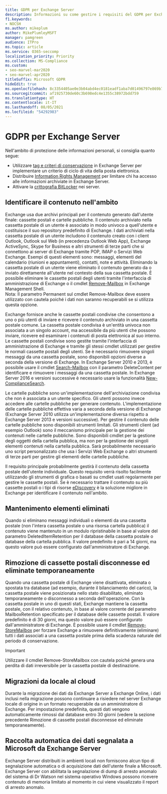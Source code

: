 ```yaml
---
title: GDPR per Exchange Server
description: Informazioni su come gestire i requisiti del GDPR per Exchange Server locale, ad esempio la conservazione degli elementi eliminati e la raccolta automatica dei dati.
f1.keywords:
- NOCSH
ms.author: mikeplum
author: MikePlumleyMSFT
manager: pamgreen
audience: ITPro
ms.topic: article
ms.service: O365-seccomp
localization_priority: Priority
ms.collection: MS-Compliance
ms.custom:
- seo-marvel-mar2020
- seo-marvel-apr2020
titleSuffix: Microsoft GDPR
hideEdit: true
ms.openlocfilehash: 8c3354405ae0e3b04abd4ec0181eadf1aba7d01496797e869b7d51e4defba472
ms.sourcegitcommit: af1925730de60c3b698edc4e1355c38972bdd759
ms.translationtype: HT
ms.contentlocale: it-IT
ms.lasthandoff: 08/05/2021
ms.locfileid: "54292983"
---
```

# <a name="gdpr-for-exchange-server"></a>GDPR per Exchange Server

Nell'ambito di protezione delle informazioni personali, si consiglia quanto segue:

- Utilizzare [tag e criteri di conservazione](https://technet.microsoft.com/library/dd297955(v=exchg.160).aspx) in Exchange Server per implementare un criterio di ciclo di vita della posta elettronica.
- Distribuire [Information Rights Management](https://technet.microsoft.com/library/dd638140(v=exchg.160).aspx) per limitare chi ha accesso alle informazioni archiviate in Exchange Server.
- Attivare la [crittografia BitLocker](https://blogs.technet.microsoft.com/exchange/2015/10/20/enabling-bitlocker-on-exchange-servers/) nei server.

## <a name="identifying-in-scope-content"></a>Identificare il contenuto nell'ambito

Exchange usa due archivi principali per il contenuto generato dall'utente finale: cassette postali e cartelle pubbliche. Il contenuto archiviato nella cassetta postale di un utente è associato in modo univoco a quell'utente e costituisce il suo repository predefinito di Exchange. I dati archiviati nella cassetta postale di un utente includono il contenuto creato con i client Outlook, Outlook sul Web (in precedenza Outlook Web App), Exchange ActiveSync, Skype for Business e altri strumenti di terze parti che si connettono ai server di Exchange tramite POP, IMAP o Servizi Web Exchange. Esempi di questi elementi sono: messaggi, elementi del calendario (riunioni e appuntamenti), contatti, note e attività. Eliminando la cassetta postale di un utente viene eliminato il contenuto generato da o inviato direttamente all'utente nel contesto della sua cassetta postale. È possibile eliminare le cassette postali degli utenti tramite l'interfaccia di amministrazione di Exchange o il cmdlet [Remove-Mailbox](/powershell/module/exchange/remove-mailbox) in Exchange Management Shell.\
Nota: Il parametro Permanent sul cmdlet Remove-Mailbox deve essere utilizzato con cautela poiché i dati non saranno recuperabili se si utilizza questa opzione.

Exchange fornisce anche le cassette postali condivise che consentono a uno o più utenti di inviare e ricevere il contenuto archiviato in una cassetta postale comune. La cassetta postale condivisa è un'entità univoca non associata a un singolo account, ma accessibile da più utenti che possono inviare, ricevere ed esaminare i contenuti di posta elettronica al suo interno. Le cassette postali condivise sono gestite tramite l'interfaccia di amministrazione di Exchange e tramite gli stessi cmdlet utilizzati per gestire le normali cassette postali degli utenti. Se è necessario rimuovere singoli messaggi da una cassetta postale, sono disponibili opzioni diverse a seconda della versione di Exchange. In Exchange Server 2010 e 2013, è possibile usare il cmdlet [Search-Mailbox](/powershell/module/exchange/search-mailbox) con il parametro DeleteContent per identificare e rimuovere i messaggi da una cassetta postale. In Exchange Server 2016 e versioni successive è necessario usare la funzionalità [New-ComplianceSearch](https://technet.microsoft.com/library/ff459253(v=exchg.160).aspx).

Le cartelle pubbliche sono un'implementazione dell'archiviazione condivisa che non è associata a un utente specifico. Gli utenti possono invece accedere alle cartelle pubbliche per generare contenuto. L'implementazione delle cartelle pubbliche effettiva varia a seconda della versione di Exchange (Exchange Server 2010 utilizza un'implementazione diversa rispetto a Exchange Server 2013 e versioni successive). Per gestire il contenuto delle cartelle pubbliche sono disponibili strumenti limitati. Gli strumenti client (ad esempio Outlook) sono il meccanismo principale per la gestione dei contenuti nelle cartelle pubbliche. Sono disponibili cmdlet per la gestione degli oggetti della cartella pubblica, ma non per la gestione dei singoli elementi contenuti nella cartella pubblica. Sarà probabilmente necessario uno script personalizzato che usa i Servizi Web Exchange o altri strumenti di terze parti per gestire gli elementi delle cartelle pubbliche.

Il requisito principale probabilmente gestirà il contenuto della cassetta postale dell'utente individuale. Questo requisito verrà risolto facilmente utilizzando gli strumenti di grafica o basati su cmdlet usati regolarmente per gestire le cassette postali. Se è necessario trattare il contenuto su più cassette postali o i tipi di risorse [eDiscovery](https://technet.microsoft.com/library/dd298021(v=exchg.160).aspx) è la soluzione migliore in Exchange per identificare il contenuto nell'ambito.

## <a name="deleted-item-retention"></a>Mantenimento elementi eliminati

Quando si eliminano messaggi individuali o elementi da una cassetta postale (non l'intera cassetta postale o una risorsa cartella pubblica) il contenuto viene mantenuto in un modulo ripristinabile in base al valore del parametro DeletedItemRetention per il database della cassetta postale o database della cartella pubblica. Il valore predefinito è pari a 14 giorni, ma questo valore può essere configurato dall'amministratore di Exchange.

## <a name="removing-soft-deleted-and-disconnected-mailboxes"></a>Rimozione di cassette postali disconnesse ed eliminate temporaneamente

Quando una cassetta postale di Exchange viene disattivata, eliminata o spostata tra database (ad esempio, durante il bilanciamento del carico), la cassetta postale viene posizionata nello stato disabilitato, eliminato temporaneamente o disconnesso a seconda dell'operazione. Con la cassetta postale in uno di questi stati, Exchange mantiene la cassetta postale, con il relativo contenuto, in base al valore corrente del parametro MailboxRetention specificato per il database delle cassette postali. Il valore predefinito è di 30 giorni, ma questo valore può essere configurato dall'amministratore di Exchange. È possibile usare il cmdlet [Remove-StoreMailbox](/powershell/module/exchange/remove-storemailbox) per forzare Exchange a rimuovere definitivamente (eliminare) tutti i dati associati a una cassetta postale prima della scadenza naturale del periodo di conservazione.

> [!IMPORTANT]
> Utilizzare il cmdlet Remove-StoreMailbox con cautela poiché genera una perdita di dati irreversibile per la cassetta postale di destinazione. 

## <a name="on-prem-to-cloud-migrations"></a>Migrazioni da locale al cloud

Durante la migrazione dei dati da Exchange Server a Exchange Online, i dati inclusi nella migrazione possono continuare a risiedere nel server Exchange locale di origine in un formato recuperabile da un amministratore di Exchange. Per impostazione predefinita, questi dati vengono automaticamente rimossi dal database entro 30 giorni (vedere la sezione precedente Rimozione di cassette postali disconnesse ed eliminate temporaneamente).

## <a name="automatic-data-collection-reported-to-microsoft-by-exchange-server"></a>Raccolta automatica dei dati segnalata a Microsoft da Exchange Server

Exchange Server distribuiti in ambienti locali non forniscono alcun tipo di segnalazione automatica o di acquisizione dati dell'utente finale a Microsoft. Exchange Server con abilitata la segnalazione di dump di arresto anomalo del sistema di Dr Watson nel sistema operativo Windows possono ricevere contenuto di memoria limitato al momento in cui viene visualizzato il report di arresto anomalo.
